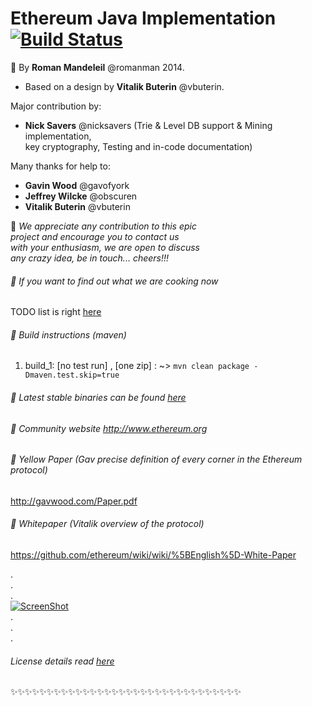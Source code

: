 # Ethereum Java Implementation [![Build Status](https://travis-ci.org/ethereum/ethereumj.svg?branch=master)](https://travis-ci.org/ethereum/ethereumj)


:small_orange_diamond: By **Roman Mandeleil** @romanman 2014.   
 * Based on a design by **Vitalik Buterin** @vbuterin. 

 
 Major contribution by:   
  * **Nick Savers** @nicksavers (Trie & Level DB support & Mining implementation,   
     key cryptography, Testing and in-code documentation)
 
 
 Many thanks for help to:   
  * **Gavin Wood** @gavofyork   
  * **Jeffrey Wilcke** @obscuren   
  * **Vitalik Buterin** @vbuterin


:small_blue_diamond: *We appreciate any contribution to this epic   
project and encourage you to contact us   
with your enthusiasm, we are open to discuss   
any crazy idea, be in touch... cheers!!!*   
 
###### :small_blue_diamond: If you want to find out what we are cooking now   
TODO list is right [here](TODO.md)
 
######  :small_blue_diamond: Build instructions (maven)
  1. build_1:  [no test run] , [one zip] : ~> ` mvn clean package -Dmaven.test.skip=true `   

######  :small_blue_diamond: Latest stable binaries can be found [here](https://app.box.com/s/eotjb06lzdh5bmwheror)
 
######  :small_blue_diamond: Community website  http://www.ethereum.org

######  :small_blue_diamond: Yellow Paper (Gav precise definition of every corner in the Ethereum protocol)   
  http://gavwood.com/Paper.pdf

######  :small_blue_diamond: Whitepaper (Vitalik overview of the protocol)    
  https://github.com/ethereum/wiki/wiki/%5BEnglish%5D-White-Paper

.   
.   
.   
[![ScreenShot](http://i.imgur.com/FQiBihl.jpg)](https://www.youtube.com/watch?v=D5ok7jh7AOg)   
.   
.   
.   

###### License details read [here](LICENSE)
:sparkles::sparkles::sparkles::sparkles::sparkles::sparkles::sparkles::sparkles::sparkles::sparkles::sparkles::sparkles::sparkles::sparkles::sparkles::sparkles::sparkles::sparkles::sparkles::sparkles::sparkles::sparkles::sparkles::sparkles::sparkles::sparkles::sparkles::sparkles::sparkles::sparkles::sparkles::sparkles:

 
 
 




